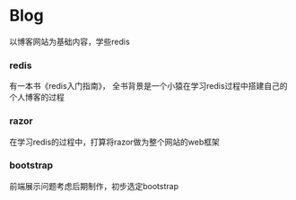# Blog

以博客网站为基础内容，学些redis

### redis

有一本书《redis入门指南》， 全书背景是一个小猿在学习redis过程中搭建自己的个人博客的过程

### razor

在学习redis的过程中，打算将razor做为整个网站的web框架

### bootstrap

前端展示问题考虑后期制作，初步选定bootstrap